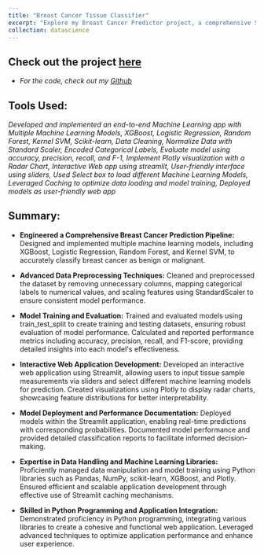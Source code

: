 ```yaml
---
title: "Breast Cancer Tissue Classifier"
excerpt: "Explore my Breast Cancer Predictor project, a comprehensive Streamlit application that leverages various machine learning models to diagnose breast cancer from tissue sample measurements."
collection: datascience
---
```

## Check out the project [here](https://cancer-classifier.streamlit.app/)
  - *For the code, check out my [Github](https://github.com/Daryldactyl/Cancer_Web_app/blob/main/app.py)*
## Tools Used:
*Developed and implemented an end-to-end Machine Learning app with Multiple Machine Learning Models, XGBoost, Logistic Regression, Random Forest, Kernel SVM, Scikit-learn, Data Cleaning, Normalize Data with Standard Scaler, Encoded Categorical Labels, Evaluate model using accuracy, precision, recall, and F-1, Implement Plotly visualization with a Radar Chart, Interactive Web app using streamlit, User-friendly interface using sliders, Used Select box to load different Machine Learning Models, Leveraged Caching to optimize data loading and model training, Deployed models as user-friendly web app*
## Summary:
- **Engineered a Comprehensive Breast Cancer Prediction Pipeline:**
Designed and implemented multiple machine learning models, including XGBoost, Logistic Regression, Random Forest, and Kernel SVM, to accurately classify breast cancer as benign or malignant.

- **Advanced Data Preprocessing Techniques:**
Cleaned and preprocessed the dataset by removing unnecessary columns, mapping categorical labels to numerical values, and scaling features using StandardScaler to ensure consistent model performance.

- **Model Training and Evaluation:**
Trained and evaluated models using train_test_split to create training and testing datasets, ensuring robust evaluation of model performance.
Calculated and reported performance metrics including accuracy, precision, recall, and F1-score, providing detailed insights into each model's effectiveness.

- **Interactive Web Application Development:**
Developed an interactive web application using Streamlit, allowing users to input tissue sample measurements via sliders and select different machine learning models for prediction.
Created visualizations using Plotly to display radar charts, showcasing feature distributions for better interpretability.

- **Model Deployment and Performance Documentation:**
Deployed models within the Streamlit application, enabling real-time predictions with corresponding probabilities.
Documented model performance and provided detailed classification reports to facilitate informed decision-making.

- **Expertise in Data Handling and Machine Learning Libraries:**
Proficiently managed data manipulation and model training using Python libraries such as Pandas, NumPy, scikit-learn, XGBoost, and Plotly.
Ensured efficient and scalable application development through effective use of Streamlit caching mechanisms.

- **Skilled in Python Programming and Application Integration:**
Demonstrated proficiency in Python programming, integrating various libraries to create a cohesive and functional web application.
Leveraged advanced techniques to optimize application performance and enhance user experience.
